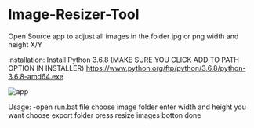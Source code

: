 # Image-Resizer-Tool
Open Source app to adjust all images in the folder jpg or png width and height X/Y


installation:
 Install Python 3.6.8 (MAKE SURE YOU CLICK ADD TO PATH OPTION IN INSTALLER) https://www.python.org/ftp/python/3.6.8/python-3.6.8-amd64.exe


![app](https://user-images.githubusercontent.com/119083621/233755688-d2f3a016-b392-4b67-9df6-27a68108834e.JPG)

Usage:
-open run.bat file
choose image folder
enter width and height you want
choose export folder
press resize images botton
done

